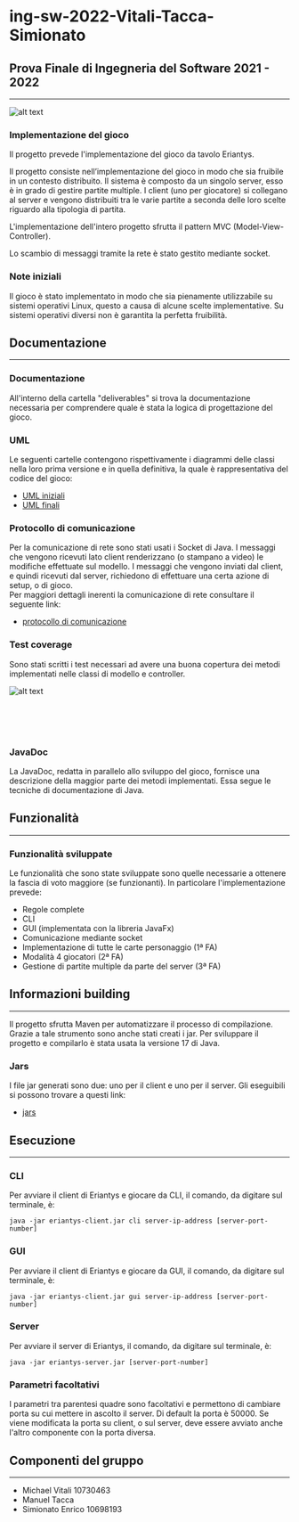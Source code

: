# ing-sw-2022-Vitali-Tacca-Simionato

<h2>Prova Finale di Ingegneria del Software
2021 - 2022</h2>

---

![alt text](https://github.com/MichaelVitali/ing-sw-2022-Vitali-Tacca-Simionato/blob/master/src/main/resources/images/eriantys_cover.jpg?raw=true)

<h3>Implementazione del gioco</h3>
Il progetto prevede l'implementazione del gioco da tavolo Eriantys.

Il progetto consiste nell’implementazione del gioco in modo che sia fruibile in un contesto distribuito. Il sistema è composto da un singolo server, esso è in grado di gestire partite multiple. I client (uno per giocatore) si collegano al server e vengono distribuiti tra le varie partite a seconda delle loro scelte riguardo alla tipologia di partita.

L'implementazione dell'intero progetto sfrutta il pattern MVC (Model-View-Controller).

Lo scambio di messaggi tramite la rete è stato gestito mediante socket.

<h3>Note iniziali</h3>
Il gioco è stato implementato in modo che sia pienamente utilizzabile su sistemi operativi Linux, questo a causa di alcune scelte implementative. Su sistemi operativi diversi non è garantita la perfetta fruibilità.

<h2>Documentazione</h2>

---

<h3>Documentazione</h3>
All'interno della cartella "deliverables" si trova la documentazione necessaria per comprendere quale è stata la logica di progettazione del gioco.

<h3>UML</h3>
Le seguenti cartelle contengono rispettivamente i diagrammi delle classi nella loro prima versione e in quella definitiva, la quale è rappresentativa del codice del gioco:

- [UML iniziali](https://github.com/MichaelVitali/ing-sw-2022-Vitali-Tacca-Simionato/tree/master/deliverables/initial%20UMLs) 
- [UML finali](https://github.com/MichaelVitali/ing-sw-2022-Vitali-Tacca-Simionato/tree/master/deliverables/final%20UMLs)

<h3>Protocollo di comunicazione</h3>
Per la comunicazione di rete sono stati usati i Socket di Java. I messaggi che vengono ricevuti lato client renderizzano (o stampano a video) le modifiche effettuate sul modello. I messaggi che vengono inviati dal client, e quindi ricevuti dal server, richiedono di effettuare una certa azione di setup, o di gioco.<br>
Per maggiori dettagli inerenti la comunicazione di rete consultare il seguente link: 

- [protocollo di comunicazione](https://github.com/MichaelVitali/ing-sw-2022-Vitali-Tacca-Simionato/blob/master/deliverables/communication%20protocol/connection_model.odt)

<h3>Test coverage</h3>
Sono stati scritti i test necessari ad avere una buona copertura dei metodi implementati nelle classi di modello e controller.

![alt text](https://github.com/MichaelVitali/ing-sw-2022-Vitali-Tacca-Simionato/blob/master/deliverables/test%20Coverage/report_coverage.jpg?raw=true)
<br><br><br><br><br>

<h3>JavaDoc</h3>
La JavaDoc, redatta in parallelo allo sviluppo del gioco, fornisce una descrizione della maggior parte dei metodi implementati. Essa segue le tecniche di documentazione di Java.

<h2>Funzionalità</h2>

---

<h3>Funzionalità sviluppate</h3>

Le funzionalità che sono state sviluppate sono quelle necessarie a ottenere la fascia di voto maggiore (se funzionanti). In particolare l'implementazione prevede:<br>

- Regole complete
- CLI
- GUI (implementata con la libreria JavaFx)
- Comunicazione mediante socket
- Implementazione di tutte le carte personaggio (1ª FA)
- Modalità 4 giocatori (2ª FA)
- Gestione di partite multiple da parte del server (3ª FA)


<h2>Informazioni building </h2>

---

Il progetto sfrutta Maven per automatizzare il processo di compilazione.
Grazie a tale strumento sono anche stati creati i jar. Per sviluppare il progetto e compilarlo è stata usata la versione 17 di Java.

<h3>Jars</h3>
I file jar generati sono due: uno per il client e uno per il server. Gli eseguibili si possono trovare a questi link:<br>

- [jars](https://github.com/MichaelVitali/ing-sw-2022-Vitali-Tacca-Simionato/tree/master/deliverables/jars)

<h2>Esecuzione</h2>

---

<h3>CLI</h3>
Per avviare il client di Eriantys e giocare da CLI, il comando, da digitare sul terminale, è:<br>

```
java -jar eriantys-client.jar cli server-ip-address [server-port-number]
```

<h3>GUI</h3>
Per avviare il client di Eriantys e giocare da GUI, il comando, da digitare sul terminale, è:<br>

```
java -jar eriantys-client.jar gui server-ip-address [server-port-number]
```
<h3>Server</h3>
Per avviare il server di Eriantys, il comando, da digitare sul terminale, è:<br>

```
java -jar eriantys-server.jar [server-port-number]
```

<h3>Parametri facoltativi</h3>
I parametri tra parentesi quadre sono facoltativi e permettono di cambiare porta su cui mettere in ascolto il server. Di default la porta è 50000. Se viene modificata la porta su client, o sul server, deve essere avviato anche l'altro componente con la porta diversa.

<h2>Componenti del gruppo</h2>

---

- Michael Vitali 10730463
- Manuel Tacca
- Simionato Enrico 10698193
